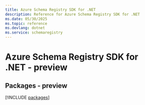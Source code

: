 ```yaml
---
title: Azure Schema Registry SDK for .NET
description: Reference for Azure Schema Registry SDK for .NET
ms.date: 05/30/2025
ms.topic: reference
ms.devlang: dotnet
ms.service: schemaregistry
---
```

# Azure Schema Registry SDK for .NET - preview
## Packages - preview
[!INCLUDE [packages](schema-registry-index.md)]